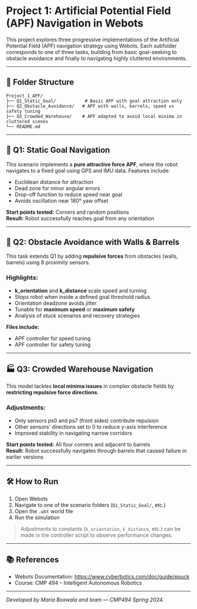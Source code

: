 # Project 1: Artificial Potential Field (APF) Navigation in Webots

This project explores three progressive implementations of the Artificial Potential Field (APF) navigation strategy using Webots. Each subfolder corresponds to one of three tasks, building from basic goal-seeking to obstacle avoidance and finally to navigating highly cluttered environments.

---

## 📁 Folder Structure

```
Project_1_APF/
├── Q1_Static_Goal/           # Basic APF with goal attraction only
├── Q2_Obstacle_Avoidance/   # APF with walls, barrels, speed vs safety tuning
├── Q3_Crowded_Warehouse/    # APF adapted to avoid local minima in cluttered scenes
└── README.md
```

---

## 🚗 Q1: Static Goal Navigation

This scenario implements a **pure attractive force APF**, where the robot navigates to a fixed goal using GPS and IMU data. Features include:

- Euclidean distance for attraction
- Dead zone for minor angular errors
- Drop-off function to reduce speed near goal
- Avoids oscillation near 180° yaw offset

**Start points tested:** Corners and random positions  
**Result:** Robot successfully reaches goal from any orientation

---

## 🧱 Q2: Obstacle Avoidance with Walls & Barrels

This task extends Q1 by adding **repulsive forces** from obstacles (walls, barrels) using 8 proximity sensors.

### Highlights:
- **k_orientation** and **k_distance** scale speed and turning
- Stops robot when inside a defined goal threshold radius
- Orientation deadzone avoids jitter
- Tunable for **maximum speed** or **maximum safety**
- Analysis of stuck scenarios and recovery strategies

**Files include:**  
- APF controller for speed tuning  
- APF controller for safety tuning  

---

## 🏭 Q3: Crowded Warehouse Navigation

This model tackles **local minima issues** in complex obstacle fields by **restricting repulsive force directions**.

### Adjustments:
- Only sensors ps0 and ps7 (front sides) contribute repulsion
- Other sensors’ directions set to 0 to reduce y-axis interference
- Improved stability in navigating narrow corridors

**Start points tested:** All four corners and adjacent to barrels  
**Result:** Robot successfully navigates through barrels that caused failure in earlier versions

---

## 🛠 How to Run

1. Open Webots
2. Navigate to one of the scenario folders (`Q1_Static_Goal/`, etc.)
3. Open the `.wbt` world file
4. Run the simulation

> Adjustments to constants (`k_orientation`, `k_distance`, etc.) can be made in the controller script to observe performance changes.

---

## 📚 References

- Webots Documentation: https://www.cyberbotics.com/doc/guide/epuck
- Course: CMP 494 – Intelligent Autonomous Robotics

---

*Developed by Maria Boxwala and team — CMP494 Spring 2024.*
